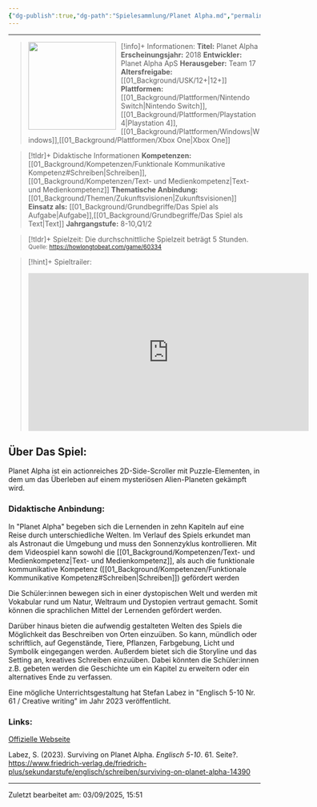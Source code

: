 ```yaml
---
{"dg-publish":true,"dg-path":"Spielesammlung/Planet Alpha.md","permalink":"/spielesammlung/planet-alpha/","noteIcon":"2"}
---
```


---
>[!info]+ Informationen:
><img src="https://images.igdb.com/igdb/image/upload/t_cover_big/co1r66.webp" style="float:left;height:175px;padding-right:10px">**Titel:** Planet Alpha
>**Erscheinungsjahr:** 2018
>**Entwickler:** Planet Alpha ApS
>**Herausgeber:** Team 17
>**Altersfreigabe:** [[01_Background/USK/12+\|12+]]
>**Plattformen:** [[01_Background/Plattformen/Nintendo Switch\|Nintendo Switch]],[[01_Background/Plattformen/Playstation 4\|Playstation 4]],[[01_Background/Plattformen/Windows\|Windows]],[[01_Background/Plattformen/Xbox One\|Xbox One]]

>[!tldr]+ Didaktische Informationen
>**Kompetenzen:** [[01_Background/Kompetenzen/Funktionale Kommunikative Kompetenz#Schreiben\|Schreiben]],[[01_Background/Kompetenzen/Text- und Medienkompetenz\|Text- und Medienkompetenz]]
>**Thematische Anbindung:** [[01_Background/Themen/Zukunftsvisionen\|Zukunftsvisionen]]
>**Einsatz als:** [[01_Background/Grundbegriffe/Das Spiel als Aufgabe\|Aufgabe]],[[01_Background/Grundbegriffe/Das Spiel als Text\|Text]]
>**Jahrgangstufe:** 8-10,Q1/2

>[!tldr]+ Spielzeit: 
>Die durchschnittliche Spielzeit beträgt 5 Stunden.  
><sub>Quelle: https://howlongtobeat.com/game/60334</sub>

>[!hint]+ Spieltrailer:
><iframe width="560" height="315" src="https://www.youtube.com/embed/0JTTiN62QiQ?si=QyvYNYaxqWjSI8ja" title="YouTube video player" frameborder="0" allow="accelerometer; autoplay; clipboard-write; encrypted-media; gyroscope; picture-in-picture; web-share" referrerpolicy="strict-origin-when-cross-origin" allowfullscreen></iframe>


## Über Das Spiel:
Planet Alpha ist ein actionreiches 2D-Side-Scroller mit Puzzle-Elementen, in dem um das Überleben auf einem mysteriösen Alien-Planeten gekämpft wird.
### Didaktische Anbindung:
In "Planet Alpha" begeben sich die Lernenden in zehn Kapiteln auf eine Reise durch unterschiedliche Welten. Im Verlauf des Spiels erkundet man als Astronaut die Umgebung und muss den Sonnenzyklus kontrollieren. Mit dem Videospiel kann sowohl die [[01_Background/Kompetenzen/Text- und Medienkompetenz\|Text- und Medienkompetenz]], als auch die funktionale kommunikative Kompetenz ([[01_Background/Kompetenzen/Funktionale Kommunikative Kompetenz#Schreiben\|Schreiben]]) gefördert werden

Die Schüler:innen bewegen sich in einer dystopischen Welt und werden mit Vokabular rund um Natur, Weltraum und Dystopien vertraut gemacht. Somit können die sprachlichen Mittel der Lernenden gefördert werden.

Darüber hinaus bieten die aufwendig gestalteten Welten des Spiels die Möglichkeit das Beschreiben von Orten einzuüben. So kann, mündlich oder schriftlich, auf Gegenstände, Tiere, Pflanzen, Farbgebung, Licht und Symbolik eingegangen werden. Außerdem bietet sich die Storyline und das Setting an, kreatives Schreiben einzuüben. Dabei könnten die Schüler:innen z.B. gebeten werden die Geschichte um ein Kapitel zu erweitern oder ein alternatives Ende zu verfassen. 

Eine mögliche Unterrichtsgestaltung hat Stefan Labez in "Englisch 5-10 Nr. 61 / Creative writing" im Jahr 2023 veröffentlicht. 

### Links:
[Offizielle Webseite](https://www.team17.com/games/planet-alpha/)

Labez, S. (2023). Surviving on Planet Alpha. _Englisch 5-10_. 61. Seite?. https://www.friedrich-verlag.de/friedrich-plus/sekundarstufe/englisch/schreiben/surviving-on-planet-alpha-14390 

---
Zuletzt bearbeitet am: 03/09/2025, 15:51